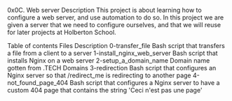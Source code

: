 0x0C. Web server
Description
This project is about learning how to configure a web server, and use automation to do so. In this project we are given a server that we need to configure ourselves, and that we will reuse for later projects at Holberton School.

Table of contents
Files	Description
0-transfer_file	Bash script that transfers a file from a client to a server
1-install_nginx_web_server	Bash script that installs Nginx on a web server
2-setup_a_domain_name	Domain name gotten from .TECH Domains
3-redirection	Bash script that configures an Nginx server so that /redirect_me is redirecting to another page
4-not_found_page_404	Bash script that configures a Nginx server to have a custom 404 page that contains the string 'Ceci n'est pas une page'